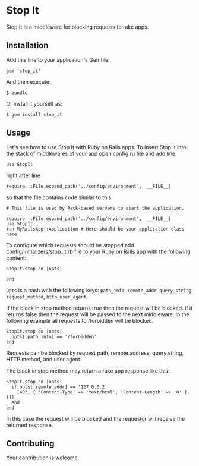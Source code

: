 # Stop It

Stop It is a middleware for blocking requests to rake apps.

## Installation

Add this line to your application's Gemfile:

    gem 'stop_it'

And then execute:

    $ bundle

Or install it yourself as:

    $ gem install stop_it

## Usage

Let's see how to use Stop It with Ruby on Rails apps. To insert Stop It into the stack of middlewares of your app open config.ru file and add line

    use StopIt

right after line

    require ::File.expand_path('../config/environment',  __FILE__)

so that the file contains code similar to this:

    # This file is used by Rack-based servers to start the application.

    require ::File.expand_path('../config/environment',  __FILE__)
    use StopIt
    run MyRailsApp::Application # Here should be your application class name

To configure which requests should be stopped add config/initializers/stop_it.rb file to your Ruby on Rails app with the following content:

    StopIt.stop do |opts|

    end

`Opts` is a hash with the following keys: `path_info`, `remote_addr`, `query_string`, `request_method`, `http_user_agent`.

If the block in stop method returns true then the request will be blocked. If it returns false then the request will be passed to the next middleware. In the following example all requests to /forbidden will be blocked.

    StopIt.stop do |opts|
      opts[:path_info] == '/forbidden'
    end

Requests can be blocked by request path, remote address, query string, HTTP method, and user agent.

The block in stop method may return a rake app response like this:

    StopIt.stop do |opts|
      if opts[:remote_addr] == '127.0.0.2'
        [403, { 'Content-Type' => 'text/html', 'Content-Length' => '0' }, []]
      end
    end

In this case the request will be blocked and the requestor will receive the returned response.

## Contributing

Your contribution is welcome.

